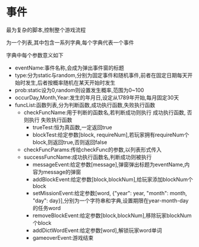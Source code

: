 # 事件

最为复杂的脚本,控制整个游戏流程

为一个列表,其中包含一系列字典,每个字典代表一个事件

字典中每个参数意义如下

- eventName:事件名称,会成为弹出事件窗的标题
- type:分为static与random,分别为固定事件和随机事件,前者在固定日期每天开始时发生,后者按概率随机在某天开始时发生
- prob:static设为0,random则设置发生概率,范围为0~100
- occurDay,Month,Year:发生的年月日,设定从1789年开始,每月固定30天
- funcList:函数列表,分为判断函数,成功执行函数,失败执行函数
  - checkFuncName:用于判断的函数名,若判断成功则执行 成功执行函数, 否则执行 失败执行函数
    - trueTest:恒为真函数,一定返回true
    - blockTest:给定参数[block, requireNum],若玩家拥有requireNum个block,则返回true,否则返回false
  -  checkFuncParams:传给checkFunc的参数,以列表形式传入
  - successFuncName:成功执行函数名,判断成功则被执行
    - messageEvent:给定参数[message],弹窗弹出标题为eventName,内容为message的弹窗
    - addBlockEvent:给定参数[block,blockNum],给玩家添加blockNum个block
    - setMissionEvent:给定参数[word, {"year": year, "month": month, "day": day}],分别为一个字符串和字典,设置期限在year-month-day的任务word
    - removeBlockEvent:给定参数[block,blockNum],移除玩家blockNum个block
    - addDictWordEvent:给定参数[word],解锁玩家word单词
    - gameoverEvent:游戏结束